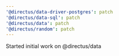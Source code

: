 ```yaml
---
'@directus/data-driver-postgres': patch
'@directus/data-sql': patch
'@directus/data': patch
'@directus/random': patch
---
```


Started initial work on @directus/data
